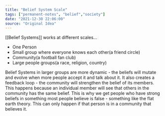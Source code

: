 ```yaml
---
title: "Belief System Scale"
tags: ["permanent-notes", "belief","society"]
date: "2021-12-30 22:06:00"
source: "Original Idea"
---
```


[[Belief Systems]] works at different scales... 

- One Person
- Small group where everyone knows each other(a friend circle)
- Community(a football fan club) 
- Large people groups(a race, religion, country)

Belief Systems in  larger groups are more dynamic - the beliefs will mutate and evolve when more people accept it and talk about it. It also creates a feedback loop - the community will strengthen the belief of its members. This happens because an individual member will see that others in the community has the same belief. This is why we get people who have strong beliefs in something most people believe is false - something like the flat earth theory. This can only happen if that person is in a community that believes it.